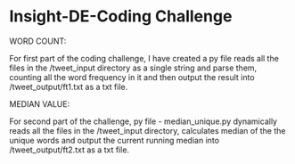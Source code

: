 # Insight-DE-Coding Challenge

WORD COUNT:

For first part of the coding challenge, I have created a py file reads all the files in the /tweet_input directory as a single string and  parse them, counting all the word frequency in it and then output the result into /tweet_output/ft1.txt as a txt file.


MEDIAN VALUE:

For second part of the challenge, py file - median_unique.py dynamically reads all the files in the /tweet_input directory, calculates median of the the unique words and output the current running median into /tweet_output/ft2.txt as a txt file.
